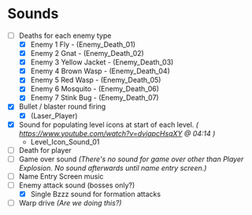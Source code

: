 # Sounds

- [ ] Deaths for each enemy type
   - [X] Enemy 1 Fly - (Enemy_Death_01)
   - [X] Enemy 2 Gnat - (Enemy_Death_02)
   - [X] Enemy 3 Yellow Jacket - (Enemy_Death_03)
   - [X] Enemy 4 Brown Wasp - (Enemy_Death_04)
   - [X] Enemy 5 Red Wasp - (Enemy_Death_05)
   - [X] Enemy 6 Mosquito - (Enemy_Death_06)
   - [X] Enemy 7 Stink Bug - (Enemy_Death_07)
- [X] Bullet / blaster round firing
   - [X] (Laser_Player)
- [X] Sound for populating level icons at start of each level. *( https://www.youtube.com/watch?v=dvjapcHsqXY @ 04:14 )* 
   - Level_Icon_Sound_01
- [ ] Death for player 
- [ ] Game over sound *(There's no sound for game over other than Player Explosion. No sound afterwards until name entry screen.)*
- [ ] Name Entry Screen music
- [ ] Enemy attack sound (bosses only?)
    - [X] Single Bzzz sound for formation attacks
- [ ] Warp drive *(Are we doing this?)*
